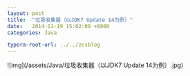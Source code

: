 ```yaml
---
layout: post
title:  "垃圾收集器（以JDK7 Update 14为例）"
date:   2014-11-19 15:02:09 +0800
categories: Java

typora-root-url: ../../zcsblog
---
```


![img](/assets/Java/垃圾收集器（以JDK7 Update 14为例）.jpg)